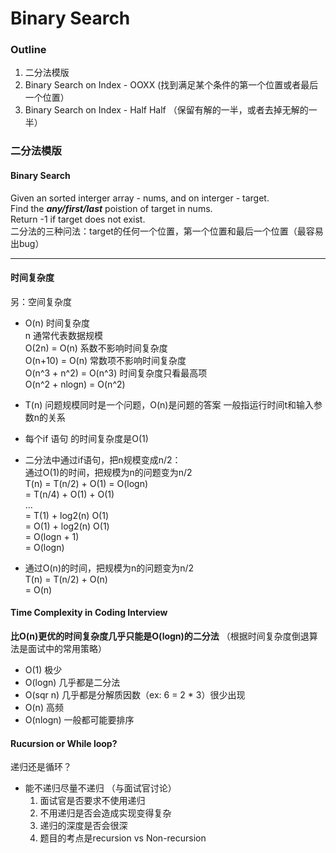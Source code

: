 # Binary Search

### Outline
1. 二分法模版
2. Binary Search on Index - OOXX (找到满足某个条件的第一个位置或者最后一个位置）
3. Binary Search on Index - Half Half （保留有解的一半，或者去掉无解的一半）

### 二分法模版
#### Binary Search
Given an sorted interger array - nums, and on interger - target.  
Find the ***any/first/last*** poistion of target in nums.  
Return -1 if target does not exist.  
二分法的三种问法：target的任何一个位置，第一个位置和最后一个位置（最容易出bug）  

---

#### 时间复杂度
另：空间复杂度  

- O(n) 时间复杂度  
n 通常代表数据规模  
O(2n) = O(n) 系数不影响时间复杂度  
O(n+10) = O(n) 常数项不影响时间复杂度  
O(n^3 + n^2) = O(n^3) 时间复杂度只看最高项  
O(n^2 + nlogn) = O(n^2)  

- T(n) 问题规模同时是一个问题，O(n)是问题的答案
一般指运行时间t和输入参数n的关系  

- 每个if 语句 的时间复杂度是O(1)

- 二分法中通过if语句，把n规模变成n/2：   
通过O(1)的时间，把规模为n的问题变为n/2   
T(n) = T(n/2) + O(1) = O(logn)  
     = T(n/4) + O(1) + O(1)  
     ...  
     = T(1) + log2(n) O(1)  
     = O(1) + log2(n) O(1)  
     = O(logn + 1)  
     = O(logn)  
 - 通过O(n)的时间，把规模为n的问题变为n/2  
 T(n) = T(n/2) + O(n)   
      = O(n)  
 
#### Time Complexity in Coding Interview  
**比O(n)更优的时间复杂度几乎只能是O(logn)的二分法** （根据时间复杂度倒退算法是面试中的常用策略）  
- O(1) 极少  
- O(logn) 几乎都是二分法 
- O(sqr n) 几乎都是分解质因数（ex: 6 = 2 * 3）很少出现 
- O(n) 高频   
- O(nlogn) 一般都可能要排序  

#### Rucursion or While loop?  
递归还是循环？  
- 能不递归尽量不递归 （与面试官讨论）
  1. 面试官是否要求不使用递归
  2. 不用递归是否会造成实现变得复杂
  3. 递归的深度是否会很深
  4. 题目的考点是recursion vs Non-recursion   
